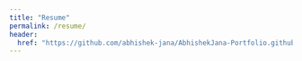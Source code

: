 ```yaml
---
title: "Resume"
permalink: /resume/
header:
  href: "https://github.com/abhishek-jana/AbhishekJana-Portfolio.github.io/raw/master/Abhishek_Jana_resume.pdf"
---
```



